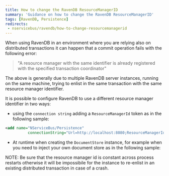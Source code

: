 ```yaml
---
title: How to change the RavenDB ResourceManagerID
summary: 'Guidance on how to change the RavenDB ResourceManagerID'
tags: [RavenDB, Persistence]
redirects:
 - nservicebus/ravendb/how-to-change-resourcemanagerid
---
```


When using RavenDB in an environment where you are relying also on distributed transactions it can happen that a commit operation fails with the following error:

> "A resource manager with the same identifier is already registered with the specified transaction coordinator"

The above is generally due to multiple RavenDB server instances, running on the same machine, trying to enlist in the same transaction with the same resource manager identifier.

It is possible to configure RavenDB to use a different resource manager identifier in two ways:

* using the `connection string` adding a `ResourceManagerId` token as in the following sample:  

```xml
<add name="NServiceBus/Persistence"
          connectionString="Url=http://localhost:8080;ResourceManagerId=d5723e19-92ad-4531-adad-8611e6e05c8a" />
```

* At runtime when creating the `DocumentStore` instance, for example when you need to inject your own document store as in the following sample:

<!-- import ChangeResourceManagerID -->

NOTE: Be sure that the resource manager id is constant across process restarts otherwise it will be impossibile for the instance to re-enlist in an existing distributed transaction in case of a crash.
